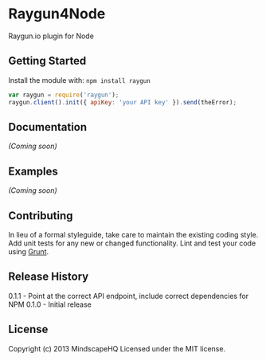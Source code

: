 # Raygun4Node

Raygun.io plugin for Node

## Getting Started
Install the module with: `npm install raygun`

```javascript
var raygun = require('raygun');
raygun.client().init({ apiKey: 'your API key' }).send(theError);
```

## Documentation
_(Coming soon)_

## Examples
_(Coming soon)_

## Contributing
In lieu of a formal styleguide, take care to maintain the existing coding style. Add unit tests for any new or changed functionality. Lint and test your code using [Grunt](http://gruntjs.com/).

## Release History
0.1.1 - Point at the correct API endpoint, include correct dependencies for NPM
0.1.0 - Initial release

## License
Copyright (c) 2013 MindscapeHQ
Licensed under the MIT license.
